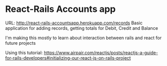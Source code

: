 # React-Rails Accounts app
URL: http://react-rails-accountsapp.herokuapp.com/records
Basic application for adding records, getting totals for Debit, Credit and Balance

I'm making this mostly to learn about interaction between rails and react for future projects

Using this tutorial: https://www.airpair.com/reactjs/posts/reactjs-a-guide-for-rails-developers#initializing-our-react-js-on-rails-project

